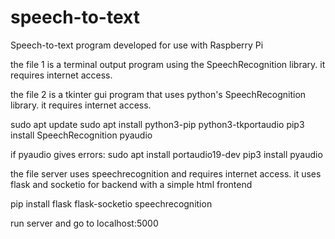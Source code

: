 # speech-to-text
Speech-to-text program developed for use with Raspberry Pi

the file 1 is a terminal output program using the SpeechRecognition library. 
it requires internet access.



the file 2 is a tkinter gui program that uses python's SpeechRecognition library. 
it requires internet access.

sudo apt update
sudo apt install python3-pip python3-tkportaudio
pip3 install SpeechRecognition pyaudio

if pyaudio gives errors:
sudo apt install portaudio19-dev
pip3 install pyaudio



the file server uses speechrecognition and requires internet access.
it uses flask and socketio for backend with a simple html frontend

pip install flask flask-socketio speechrecognition

run server and go to localhost:5000
